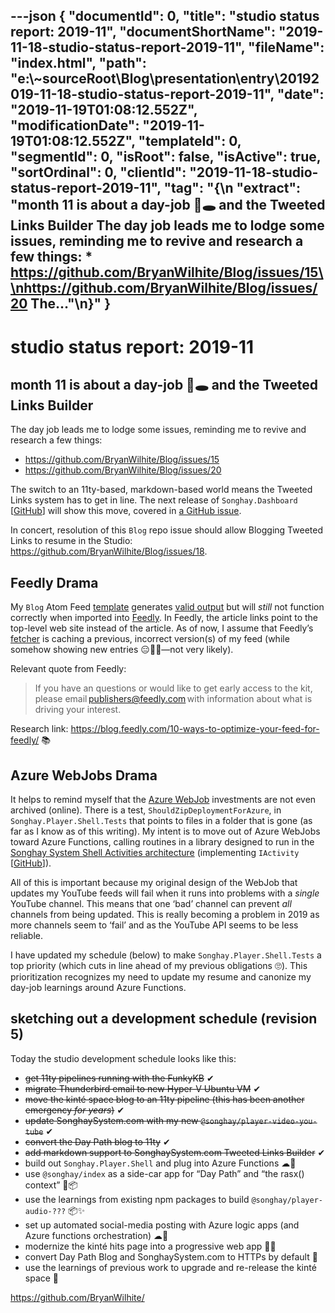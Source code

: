 ---json
{
  "documentId": 0,
  "title": "studio status report: 2019-11",
  "documentShortName": "2019-11-18-studio-status-report-2019-11",
  "fileName": "index.html",
  "path": "e:\\~sourceRoot\\Blog\\presentation\\entry\\20192019-11-18-studio-status-report-2019-11",
  "date": "2019-11-19T01:08:12.552Z",
  "modificationDate": "2019-11-19T01:08:12.552Z",
  "templateId": 0,
  "segmentId": 0,
  "isRoot": false,
  "isActive": true,
  "sortOrdinal": 0,
  "clientId": "2019-11-18-studio-status-report-2019-11",
  "tag": "{\n  \"extract\": \"month 11 is about a day-job 🐰🕳 and the Tweeted Links Builder The day job leads me to lodge some issues, reminding me to revive and research a few things: * https://github.com/BryanWilhite/Blog/issues/15\\nhttps://github.com/BryanWilhite/Blog/issues/20 The…\"\n}"
}
---

# studio status report: 2019-11

## month 11 is about a day-job 🐰🕳 and the Tweeted Links Builder

The day job leads me to lodge some issues, reminding me to revive and research a few things:

* <https://github.com/BryanWilhite/Blog/issues/15>
* <https://github.com/BryanWilhite/Blog/issues/20>

The switch to an 11ty-based, markdown-based world means the Tweeted Links system has to get in line. The next release of `Songhay.Dashboard` [[GitHub](https://github.com/BryanWilhite/Songhay.Dashboard)] will show this move, covered in [a GitHub issue](https://github.com/BryanWilhite/Songhay.Dashboard/issues/60).

In concert, resolution of this `Blog` repo issue should allow Blogging Tweeted Links to resume in the Studio: <https://github.com/BryanWilhite/Blog/issues/18>.

## Feedly Drama

My `Blog` Atom Feed [template](https://github.com/BryanWilhite/Blog/blob/master/presentation/entry/feed.liquid) generates [valid output](http://www.feedvalidator.org/check.cgi?url=http%3A%2F%2Fsonghayblog.azurewebsites.net%2Fentry%2Ffeed.xml) but will _still_ not function correctly when imported into [Feedly](https://feedly.com). In Feedly, the article links point to the top-level web site instead of the article. As of now, I assume that Feedly’s [fetcher](https://www.feedly.com/fetcher.html) is caching a previous, incorrect version(s) of my feed (while somehow showing new entries 😑🤷‍♀️—not very likely).

Relevant quote from Feedly:

>If you have an questions or would like to get early access to the kit, please email publishers@feedly.com with information about what is driving your interest.

Research link: <https://blog.feedly.com/10-ways-to-optimize-your-feed-for-feedly/> 📚

## Azure WebJobs Drama

It helps to remind myself that the [Azure WebJob](https://docs.microsoft.com/en-us/azure/app-service/webjobs-create) investments are not even archived (online). There is a test, `ShouldZipDeploymentForAzure`, in `Songhay.Player.Shell.Tests` that points to files in a folder that is gone (as far as I know as of this writing). My intent is to move out of Azure WebJobs toward Azure Functions, calling routines in a library designed to run in the [Songhay System Shell Activities architecture](https://github.com/BryanWilhite/Songhay.HelloWorlds.Activities) (implementing `IActivity` [[GitHub](https://github.com/BryanWilhite/SonghayCore/blob/master/SonghayCore/Models/IActivity.cs)]).

All of this is important because my original design of the WebJob that updates my YouTube feeds will fail when it runs into problems with a _single_ YouTube channel. This means that one ‘bad’ channel can prevent _all_ channels from being updated. This is really becoming a problem in 2019 as more channels seem to ‘fail’ and as the YouTube API seems to be less reliable.

I have updated my schedule (below) to make `Songhay.Player.Shell.Tests` a top priority (which cuts in line ahead of my previous obligations 🙄). This prioritization recognizes my need to update my resume and canonize my day-job learnings around Azure Functions.

## sketching out a development schedule (revision 5)

Today the studio development schedule looks like this:

* ~~get 11ty pipelines running with the FunkyKB~~ ✔
* ~~migrate Thunderbird email to new Hyper-V Ubuntu VM~~ ✔
* ~~move the kinté space blog to an 11ty pipeline (this has been another emergency *for years*)~~ ✔
* ~~update SonghaySystem.com with my new `@songhay/player-video-you-tube`~~ ✔
* ~~convert the Day Path blog to 11ty~~ ✔
* ~~add markdown support to SonghaySystem.com Tweeted Links Builder~~ ✔
* build out `Songhay.Player.Shell` and plug into Azure Functions ☁🤖
* use `@songhay/index` as a side-car app for “Day Path” and “the rasx() context” 🚛📦
* use the learnings from existing npm packages to build `@songhay/player-audio-???` 📦✨
* set up automated social-media posting with Azure logic apps (and Azure functions orchestration) ☁🤖
* modernize the kinté hits page into a progressive web app 💄✨
* convert Day Path Blog and SonghaySystem.com to HTTPs by default 🔐
* use the learnings of previous work to upgrade and re-release the kinté space 🚀

<https://github.com/BryanWilhite/>
